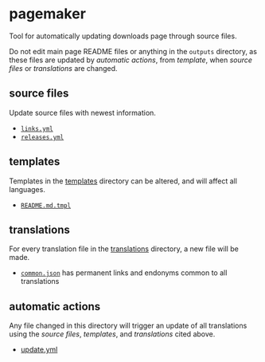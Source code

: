 # pagemaker
Tool for automatically updating downloads page through source files.

Do not edit main page README files or anything in the `outputs` directory, as these files are updated by *automatic actions*, from *template*, when *source files* or *translations* are changed.

## source files
Update source files with newest information.
- [`links.yml`](./links.yml)
- [`releases.yml`](./releases.yml)

## templates
Templates in the [templates](./templates) directory can be altered, and will affect all languages.
- [`README.md.tmpl`](./templates/README.md.tmpl)

## translations
For every translation file in the [translations](./translations) directory, a new file will be made.
- [`common.json`](./translations/common.json) has permanent links and endonyms common to all translations

## automatic actions
Any file changed in this directory will trigger an update of all translations using the _source files_, _templates_, and _translations_ cited above.
- [update.yml](../.github/workflows/update.yml)
